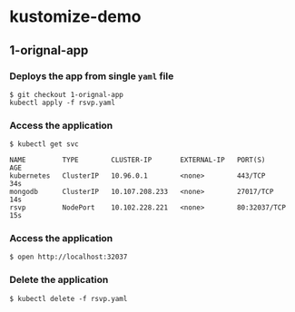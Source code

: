 # kustomize-demo
## 1-orignal-app

### Deploys the app from single `yaml` file

```
$ git checkout 1-orignal-app
kubectl apply -f rsvp.yaml
```

### Access the application

```
$ kubectl get svc
```
```
NAME         TYPE        CLUSTER-IP       EXTERNAL-IP   PORT(S)        AGE
kubernetes   ClusterIP   10.96.0.1        <none>        443/TCP        34s
mongodb      ClusterIP   10.107.208.233   <none>        27017/TCP      14s
rsvp         NodePort    10.102.228.221   <none>        80:32037/TCP   15s
```

### Access the application
```
$ open http://localhost:32037
```

### Delete the application
```
$ kubectl delete -f rsvp.yaml
```

